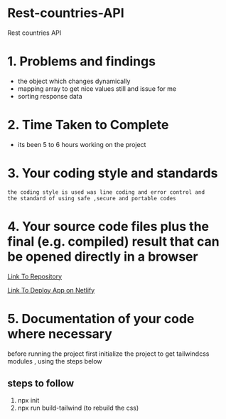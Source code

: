 # Rest-countries-API
Rest countries API

# 1. Problems and findings
- the object which changes dynamically 
- mapping array to get nice values still and issue for me 
- sorting response data 

# 2. Time Taken to Complete
 - its been 5 to 6 hours working on the project

# 3. Your coding style and standards
    the coding style is used was line coding and error control and 
    the standard of using safe ,secure and portable codes

# 4. Your source code files plus the final (e.g. compiled) result that can be opened directly in a browser

[Link To Repository](https://github.com/PrinceNiyonshuti/Rest-countries-API)

[Link To Deploy App on Netlify](https://zatec-countries.netlify.app/)

# 5. Documentation of your code where necessary

before running the project first initialize the project to get tailwindcss modules , using the steps below
 ## steps to follow 
 1. npx init 
 2. npx run build-tailwind (to rebuild the css)
